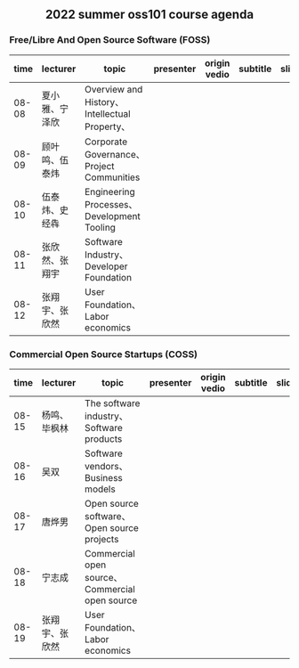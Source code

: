## <p align="center">2022 summer oss101 course agenda</p>

### Free/Libre And Open Source Software (FOSS)

| time  | lecturer       | topic                                         | presenter | origin vedio | subtitle | slide | bilibili url |
| ----- | -------------- | --------------------------------------------- | --------- | ------------ | -------- | ----- | ------------ |
| 08-08 | 夏小雅、宁泽欣 | Overview and History、Intellectual Property、 |           |              |          |       |              |
| 08-09 | 顾叶鸣、伍泰炜 | Corporate Governance、Project Communities     |           |              |          |       |              |
| 08-10 | 伍泰炜、史经犇 | Engineering Processes、Development Tooling    |           |              |          |       |              |
| 08-11 | 张欣然、张翔宇 | Software Industry、Developer Foundation       |           |              |          |       |              |
| 08-12 | 张翔宇、张欣然 | User Foundation、Labor economics              |           |              |          |       |              |

### Commercial Open Source Startups (COSS)

| time  | lecturer       | topic                                          | presenter | origin vedio | subtitle | slide | bilibili url |
| ----- | -------------- | ---------------------------------------------- | --------- | ------------ | -------- | ----- | ------------ |
| 08-15 | 杨鸣、毕枫林   | The software industry、Software products       |           |              |          |       |              |
| 08-16 | 吴双           | Software vendors、Business models              |           |              |          |       |              |
| 08-17 | 唐烨男         | Open source software、Open source projects     |           |              |          |       |              |
| 08-18 | 宁志成         | Commercial open source、Commercial open source |           |              |          |       |              |
| 08-19 | 张翔宇、张欣然 | User Foundation、Labor economics               |           |              |          |       |              |

### 